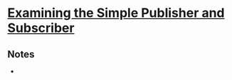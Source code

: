 # [Examining the Simple Publisher and Subscriber](http://wiki.ros.org/ROS/Tutorials/ExaminingPublisherSubscriber)

## Notes

-
